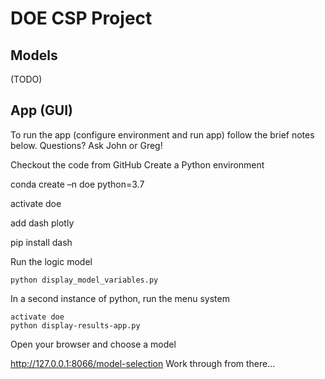 # DOE CSP Project

## Models

(TODO)

## App (GUI)

To run the app (configure environment and run app) follow the brief notes below. Questions? Ask John or Greg!

Checkout the code from GitHub
Create a Python environment

conda create –n doe python=3.7

activate doe

add dash plotly

pip install dash

Run the logic model

	python display_model_variables.py
In a second instance of python, run the menu system

	activate doe
	python display-results-app.py

Open your browser and choose a model

http://127.0.0.1:8066/model-selection
Work through from there…
